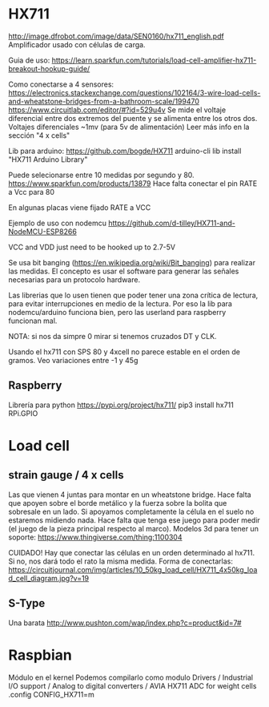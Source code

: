 # HX711
http://image.dfrobot.com/image/data/SEN0160/hx711_english.pdf
Amplificador usado con células de carga.

Guia de uso: https://learn.sparkfun.com/tutorials/load-cell-amplifier-hx711-breakout-hookup-guide/

Como conectarse a 4 sensores:
https://electronics.stackexchange.com/questions/102164/3-wire-load-cells-and-wheatstone-bridges-from-a-bathroom-scale/199470
https://www.circuitlab.com/editor/#?id=529u4v
Se mide el voltaje diferencial entre dos extremos del puente y se alimenta entre los otros dos.
Voltajes diferenciales ~1mv (para 5v de alimentación)
Leer más info en la sección "4 x cells"

Lib para arduino:
https://github.com/bogde/HX711
arduino-cli lib install "HX711 Arduino Library"

Puede selecionarse entre 10 medidas por segundo y 80.
https://www.sparkfun.com/products/13879
Hace falta conectar el pin RATE a Vcc para 80

En algunas placas viene fijado RATE a VCC

Ejemplo de uso con nodemcu
https://github.com/d-tilley/HX711-and-NodeMCU-ESP8266


VCC and VDD just need to be hooked up to 2.7-5V

Se usa bit banging (https://en.wikipedia.org/wiki/Bit_banging) para realizar las medidas.
El concepto es usar el software para generar las señales necesarias para un protocolo hardware.


Las librerias que lo usen tienen que poder tener una zona crítica de lectura, para evitar interrupciones en medio de la lectura.
Por eso la lib para nodemcu/arduino funciona bien, pero las userland para raspberry funcionan mal.


NOTA: si nos da simpre 0 mirar si tenemos cruzados DT y CLK.

Usando el hx711 con SPS 80 y 4xcell no parece estable en el orden de gramos.
Veo variaciones entre -1 y 45g


## Raspberry
Librería para python
https://pypi.org/project/hx711/
pip3 install hx711 RPi.GPIO




# Load cell

## strain gauge / 4 x cells
Las que vienen 4 juntas para montar en un wheatstone bridge.
Hace falta que apoyen sobre el borde metálico y la fuerza sobre la bolita que sobresale en un lado.
Si apoyamos completamente la célula en el suelo no estaremos midiendo nada.
Hace falta que tenga ese juego para poder medir (el juego de la pieza principal respecto al marco).
Modelos 3d para tener un soporte: https://www.thingiverse.com/thing:1100304

CUIDADO! Hay que conectar las células en un orden determinado al hx711.
Si no, nos dará todo el rato la misma medida.
Forma de conectarlas: https://circuitjournal.com/img/articles/10_50kg_load_cell/HX711_4x50kg_load_cell_diagram.jpg?v=19


## S-Type
Una barata
http://www.pushton.com/wap/index.php?c=product&id=7#


# Raspbian
Módulo en el kernel
Podemos compilarlo como modulo
Drivers / Industrial I/O support / Analog to digital converters / AVIA HX711 ADC for weight cells
.config
CONFIG_HX711=m
